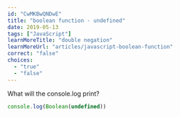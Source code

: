 ```yaml
---
id: "CwMKBwQNDwE"
title: "boolean function - undefined"
date: 2019-05-13
tags: ["JavaScript"]
learnMoreTitle: "double negation"
learnMoreUrl: "articles/javascript-boolean-function"
correct: "false"
choices:
  - "true"
  - "false"
---
```


What will the console.log print?

```js
console.log(Boolean(undefined))
```